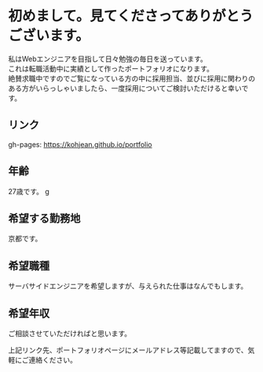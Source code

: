 # 初めまして。見てくださってありがとうございます。 

私はWebエンジニアを目指して日々勉強の毎日を送っています。  
これは転職活動中に実績として作ったポートフォリオになります。  
絶賛求職中ですのでご覧になっている方の中に採用担当、並びに採用に関わりのある方がいらっしゃいましたら、一度採用についてご検討いただけると幸いです。  

## リンク
gh-pages: <https://kohjean.github.io/portfolio>

## 年齢  
27歳です。  g

## 希望する勤務地  
京都です。  

## 希望職種  
サーバサイドエンジニアを希望しますが、与えられた仕事はなんでもします。  

## 希望年収  
ご相談させていただければと思います。  
 
上記リンク先、ポートフォリオページにメールアドレス等記載してますので、気軽にご連絡ください。  

